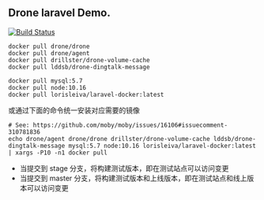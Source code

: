 ## Drone laravel Demo.

[![Build Status](http://172.16.11.15:10080/api/badges/test-projects/drone-laravel-test/status.svg)](http://172.16.11.15:10080/test-projects/drone-laravel-test)

```
docker pull drone/drone
docker pull drone/agent
docker pull drillster/drone-volume-cache
docker pull lddsb/drone-dingtalk-message

docker pull mysql:5.7
docker pull node:10.16
docker pull lorisleiva/laravel-docker:latest
```

或通过下面的命令统一安装对应需要的镜像
```
# See: https://github.com/moby/moby/issues/16106#issuecomment-310781836
echo drone/agent drone/drone drillster/drone-volume-cache lddsb/drone-dingtalk-message mysql:5.7 node:10.16 lorisleiva/laravel-docker:latest | xargs -P10 -n1 docker pull
```


- 当提交到 stage 分支，将构建测试版本，即在测试站点可以访问变更
- 当提交到 master 分支，将构建测试版本和上线版本，即在测试站点和线上版本可以访问变更
